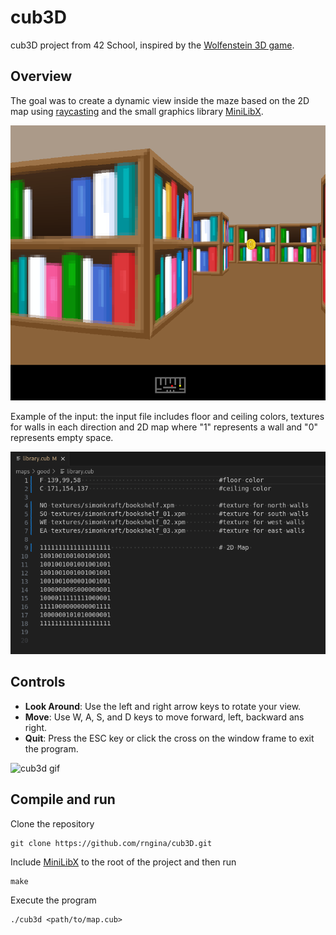 # cub3D
cub3D project from 42 School, inspired by the [Wolfenstein 3D game](http://users.atw.hu/wolf3d/).

## Overview
The goal was to create a dynamic view inside the maze based on the 2D map using [raycasting](https://lodev.org/cgtutor/raycasting.html) and the small graphics library [MiniLibX](https://github.com/42Paris/minilibx-linux).

![Inside the maze](/screen.png)

Example of the input: the input file includes floor and ceiling colors, textures for walls in each direction and 2D map where "1" represents a wall and "0" represents empty space.

![Input file example](/map_example.png)

## Controls

- **Look Around**: Use the left and right arrow keys to rotate your view.
- **Move**: Use W, A, S, and D keys to move forward, left, backward ans right.
- **Quit**: Press the ESC key or click the cross on the window frame to exit the program.

![cub3d gif](/cub3d.gif)

## Compile and run

Clone the repository
```shell
git clone https://github.com/rngina/cub3D.git
```

Include [MiniLibX](https://github.com/42Paris/minilibx-linux) to the root of the project and then run
```shell
make
```

Execute the program
```shell
./cub3d <path/to/map.cub>

